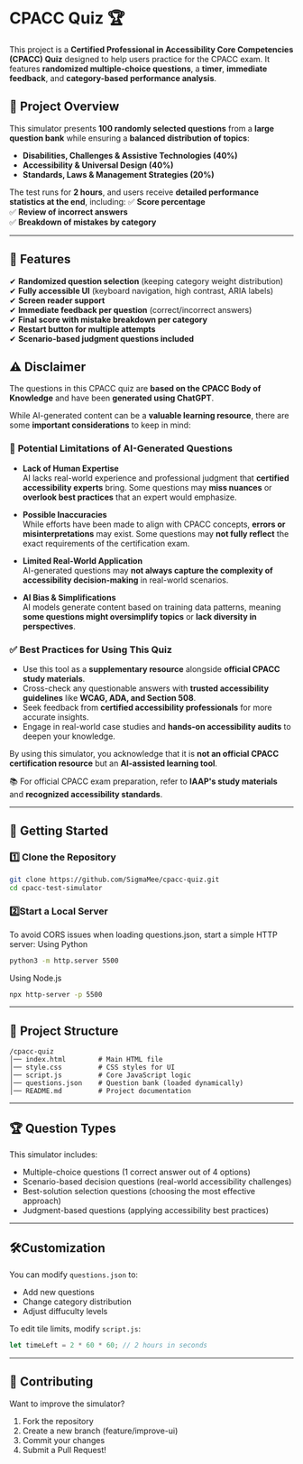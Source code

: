 # CPACC Quiz 🏆

This project is a **Certified Professional in Accessibility Core Competencies (CPACC) Quiz** designed to help users practice for the CPACC exam. It features **randomized multiple-choice questions**, a **timer**, **immediate feedback**, and **category-based performance analysis**.

## 📜 **Project Overview**
This simulator presents **100 randomly selected questions** from a **large question bank** while ensuring a **balanced distribution of topics**:
- **Disabilities, Challenges & Assistive Technologies (40%)**
- **Accessibility & Universal Design (40%)**
- **Standards, Laws & Management Strategies (20%)**

The test runs for **2 hours**, and users receive **detailed performance statistics at the end**, including:
✅ **Score percentage**  
✅ **Review of incorrect answers**  
✅ **Breakdown of mistakes by category**  

---

## 🎯 **Features**
✔ **Randomized question selection** (keeping category weight distribution)  
✔ **Fully accessible UI** (keyboard navigation, high contrast, ARIA labels)  
✔ **Screen reader support**  
✔ **Immediate feedback per question** (correct/incorrect answers)  
✔ **Final score with mistake breakdown per category**  
✔ **Restart button for multiple attempts**  
✔ **Scenario-based judgment questions included**  

## ⚠️ Disclaimer  

The questions in this CPACC quiz are **based on the CPACC Body of Knowledge** and have been **generated using ChatGPT**.  

While AI-generated content can be a **valuable learning resource**, there are some **important considerations** to keep in mind:

### 🔹 **Potential Limitations of AI-Generated Questions**
- **Lack of Human Expertise**  
  AI lacks real-world experience and professional judgment that **certified accessibility experts** bring. Some questions may **miss nuances** or **overlook best practices** that an expert would emphasize.

- **Possible Inaccuracies**  
  While efforts have been made to align with CPACC concepts, **errors or misinterpretations** may exist. Some questions may **not fully reflect** the exact requirements of the certification exam.

- **Limited Real-World Application**  
  AI-generated questions may **not always capture the complexity of accessibility decision-making** in real-world scenarios. 

- **AI Bias & Simplifications**  
  AI models generate content based on training data patterns, meaning **some questions might oversimplify topics** or **lack diversity in perspectives**.

### ✅ **Best Practices for Using This Quiz**
- Use this tool as a **supplementary resource** alongside **official CPACC study materials**.  
- Cross-check any questionable answers with **trusted accessibility guidelines** like **WCAG, ADA, and Section 508**.  
- Seek feedback from **certified accessibility professionals** for more accurate insights.  
- Engage in real-world case studies and **hands-on accessibility audits** to deepen your knowledge.  

By using this simulator, you acknowledge that it is **not an official CPACC certification resource** but an **AI-assisted learning tool**.  

📚 For official CPACC exam preparation, refer to **IAAP's study materials** and **recognized accessibility standards**.  


---
## 🚀 **Getting Started**
### 1️⃣ **Clone the Repository**
```sh
git clone https://github.com/SigmaMee/cpacc-quiz.git
cd cpacc-test-simulator
```
### 2️⃣**Start a Local Server**
To avoid CORS issues when loading questions.json, start a simple HTTP server:
Using Python
```sh
python3 -m http.server 5500
```
Using Node.js
```sh
npx http-server -p 5500
```

---
## 📂 **Project Structure**
```
/cpacc-quiz
│── index.html        # Main HTML file
│── style.css         # CSS styles for UI
│── script.js         # Core JavaScript logic
│── questions.json    # Question bank (loaded dynamically)
│── README.md         # Project documentation
```
---
## 🏆 **Question Types**
This simulator includes:
- Multiple-choice questions (1 correct answer out of 4 options)
- Scenario-based decision questions (real-world accessibility challenges)
- Best-solution selection questions (choosing the most effective approach)
- Judgment-based questions (applying accessibility best practices)
---
## 🛠**Customization**
You can modify `questions.json` to:
- Add new questions
- Change category distribution
- Adjust diffuculty levels

To edit tile limits, modify `script.js`:
```javascript
let timeLeft = 2 * 60 * 60; // 2 hours in seconds
```
---
## 🙌 **Contributing**
Want to improve the simulator?

1. Fork the repository
2. Create a new branch (feature/improve-ui)
3. Commit your changes
4. Submit a Pull Request!



